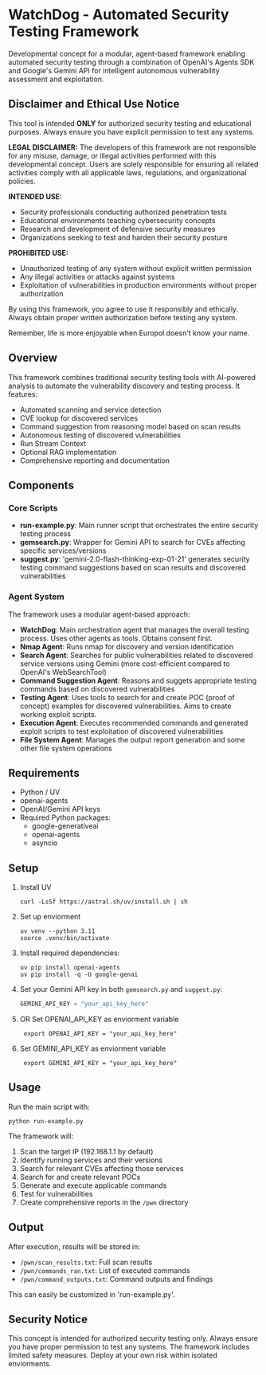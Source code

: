 # WatchDog - Automated Security Testing Framework

Developmental concept for a modular, agent-based framework enabling automated security testing through a combination of OpenAI's Agents SDK and Google's Gemini API for intelligent autonomous vulnerability assessment and exploitation. 

## Disclaimer and Ethical Use Notice

This tool is intended **ONLY** for authorized security testing and educational purposes. Always ensure you have explicit permission to test any systems.

**LEGAL DISCLAIMER:** The developers of this framework are not responsible for any misuse, damage, or illegal activities performed with this developmental concept. Users are solely responsible for ensuring all related activities comply with all applicable laws, regulations, and organizational policies.

**INTENDED USE:**
- Security professionals conducting authorized penetration tests
- Educational environments teaching cybersecurity concepts
- Research and development of defensive security measures
- Organizations seeking to test and harden their security posture

**PROHIBITED USE:**
- Unauthorized testing of any system without explicit written permission
- Any illegal activities or attacks against systems
- Exploitation of vulnerabilities in production environments without proper authorization

By using this framework, you agree to use it responsibly and ethically. Always obtain proper written authorization before testing any system.

Remember, life is more enjoyable when Europol doesn't know your name.

## Overview

This framework combines traditional security testing tools with AI-powered analysis to automate the vulnerability discovery and testing process. It features:

- Automated scanning and service detection
- CVE lookup for discovered services
- Command suggestion from reasoning model based on scan results
- Autonomous testing of discovered vulnerabilities
- Run Stream Context
- Optional RAG implementation
- Comprehensive reporting and documentation

## Components

### Core Scripts

- **run-example.py**: Main runner script that orchestrates the entire security testing process
- **gemsearch.py**: Wrapper for Gemini API to search for CVEs affecting specific services/versions
- **suggest.py**: 'gemini-2.0-flash-thinking-exp-01-21' generates security testing command suggestions based on scan results and discovered vulnerabilities

### Agent System

The framework uses a modular agent-based approach:

- **WatchDog**: Main orchestration agent that manages the overall testing process. Uses other agents as tools. Obtains consent first.
- **Nmap Agent**: Runs nmap for discovery and version identification
- **Search Agent**: Searches for public vulnerabilities related to discovered service versions using Gemini (more cost-efficient compared to OpenAI's WebSearchTool)
- **Command Suggestion Agent**: Reasons and suggets appropriate testing commands based on discovered vulnerabilities
- **Testing Agent**: Uses tools to search for and create POC (proof of concept) examples for discovered vulnerabilities. Aims to create working exploit scripts.
- **Execution Agent**: Executes recommended commands and generated exploit scripts to test exploitation of discovered vulnerabilities
- **File System Agent**: Manages the output report generation and some other file system operations

## Requirements

- Python / UV
- openai-agents
- OpenAI/Gemini API keys
- Required Python packages:
  - google-generativeai
  - openai-agents
  - asyncio

## Setup

1. Install UV
    ```
    curl -LsSf https://astral.sh/uv/install.sh | sh
2. Set up enviorment
    ```
    uv venv --python 3.11
    source .venv/bin/activate
3. Install required dependencies:
   ```
   uv pip install openai-agents
   uv pip install -q -U google-genai
   ```
4. Set your Gemini API key in both `gemsearch.py` and `suggest.py`:
   ```python
   GEMINI_API_KEY = "your_api_key_here"

5. OR Set OPENAI_API_KEY as enviorment variable
   ```
    export OPENAI_API_KEY = "your_api_key_here"
6. Set GEMINI_API_KEY as enviorment variable
   ```
    export GEMINI_API_KEY = "your_api_key_here"
## Usage

Run the main script with:

```
python run-example.py
```

The framework will:
1. Scan the target IP (192.168.1.1 by default)
2. Identify running services and their versions
3. Search for relevant CVEs affecting those services
4. Search for and create relevant POCs
4. Generate and execute applicable commands
5. Test for vulnerabilities
6. Create comprehensive reports in the `/pwn` directory

## Output

After execution, results will be stored in:
- `/pwn/scan_results.txt`: Full scan results
- `/pwn/commands_ran.txt`: List of executed commands
- `/pwn/command_outputs.txt`: Command outputs and findings

This can easily be customized in 'run-example.py'.

## Security Notice

This concept is intended for authorized security testing only. Always ensure you have proper permission to test any systems. The framework includes limited safety measures. Deploy at your own risk within isolated enviorments.
